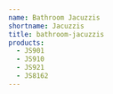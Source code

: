 ```yaml
---
name: Bathroom Jacuzzis
shortname: Jacuzzis
title: bathroom-jacuzzis
products:
  - JS901
  - JS910
  - JS921
  - JS8162
---
```

